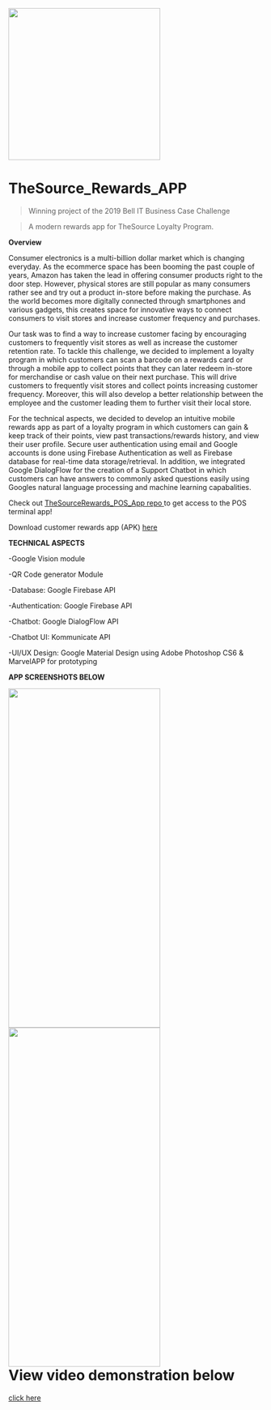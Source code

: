 <a href="https://www.thesource.ca/?gclid=CjwKCAjw1f_pBRAEEiwApp0JKMZDnwffMCtRfKan03VKUJXX8UP30-0bd1o0VMssd4cLBlNWFNpjhhoCHiAQAvD_BwE&gclsrc=aw.ds"><img src="https://i.ibb.co/884tVvM/appicon.jpg" width="300" height="300"></a>

# TheSource_Rewards_APP

> Winning project of the 2019 Bell IT Business Case Challenge

> A modern rewards app for TheSource Loyalty Program.

**Overview**

Consumer electronics is a multi-billion dollar market which is changing everyday. As the ecommerce space has been booming the past
couple of years, Amazon has taken the lead in offering consumer products right to the door step. However, physical
stores are still popular as many consumers rather see and try out a product in-store before making the purchase. As the world
becomes more digitally connected through smartphones and various gadgets, this creates space for innovative ways to connect
consumers to visit stores and increase customer frequency and purchases.


Our task was to find a way to increase customer facing by encouraging customers to frequently visit stores
as well as increase the customer retention rate. To tackle this challenge, we decided to implement a loyalty program in which
customers can scan a barcode on a rewards card or through a mobile app to collect points that they can later redeem in-store for merchandise or cash value on their
next purchase. This will drive customers to frequently visit stores and collect points increasing customer frequency. Moreover, this will also develop a better relationship
between the employee and the customer leading them to further visit their local store.

For the technical aspects, we decided to develop an intuitive mobile rewards app as part of a loyalty program in which customers can gain & keep track of their points, view 
past transactions/rewards history, and view their user profile. Secure user authentication using email and Google accounts is done
using Firebase Authentication as well as Firebase database for real-time data storage/retrieval.
In addition, we integrated Google DialogFlow for the creation of a Support Chatbot in which customers can have answers to commonly
asked questions easily using Googles natural language processing and machine learning capabalities.

Check out 
<a href="https://github.com/Anando304/TheSourceRewards_POS_App">TheSourceRewards_POS_App repo </a> to get access to the POS terminal app!

Download customer rewards app (APK) <a href ="https://drive.google.com/file/d/1isu4JOLrG-cHyhD97qp70wo3pXlEP4c-/view?usp=sharing">here</a>


**TECHNICAL ASPECTS**

-Google Vision module

-QR Code generator Module

-Database: Google Firebase API

-Authentication: Google Firebase API

-Chatbot: Google DialogFlow API

-Chatbot UI: Kommunicate API

-UI/UX Design: Google Material Design using Adobe Photoshop CS6 & MarvelAPP for prototyping

**APP SCREENSHOTS BELOW**
<div>
  <div style="float:left;"> <!-- Could also use a div class associated with a css with float to make the side by side image -->
    <a href="https://youtu.be/INjTLB2Bu4M"><img src="https://i.ibb.co/pLBDz54/Screenshot-20190730-203925-Source-Rewards.jpg" width="300" height="670">       <img src="https://i.ibb.co/ckT5m4r/Screenshot-20190730-203905-Source-Rewards.jpg" width="300" height="670"></a> 
  </div>
</div>

<h1>View video demonstration below</h1><a href="https://youtu.be/INjTLB2Bu4M">  click here</a>

